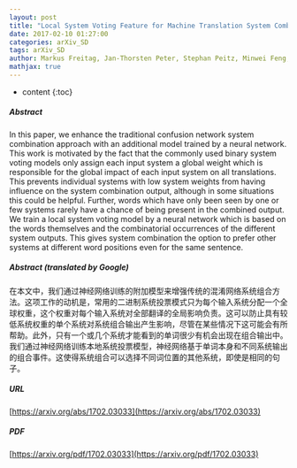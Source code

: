 ```yaml
---
layout: post
title: "Local System Voting Feature for Machine Translation System Combination"
date: 2017-02-10 01:27:00
categories: arXiv_SD
tags: arXiv_SD
author: Markus Freitag, Jan-Thorsten Peter, Stephan Peitz, Minwei Feng, Hermann Ney
mathjax: true
---
```


* content
{:toc}

##### Abstract
In this paper, we enhance the traditional confusion network system combination approach with an additional model trained by a neural network. This work is motivated by the fact that the commonly used binary system voting models only assign each input system a global weight which is responsible for the global impact of each input system on all translations. This prevents individual systems with low system weights from having influence on the system combination output, although in some situations this could be helpful. Further, words which have only been seen by one or few systems rarely have a chance of being present in the combined output. We train a local system voting model by a neural network which is based on the words themselves and the combinatorial occurrences of the different system outputs. This gives system combination the option to prefer other systems at different word positions even for the same sentence.

##### Abstract (translated by Google)
在本文中，我们通过神经网络训练的附加模型来增强传统的混淆网络系统组合方法。这项工作的动机是，常用的二进制系统投票模式只为每个输入系统分配一个全球权重，这个权重对每个输入系统对全部翻译的全局影响负责。这可以防止具有较低系统权重的单个系统对系统组合输出产生影响，尽管在某些情况下这可能会有所帮助。此外，只有一个或几个系统才能看到的单词很少有机会出现在组合输出中。我们通过神经网络训练本地系统投票模型，神经网络基于单词本身和不同系统输出的组合事件。这使得系统组合可以选择不同词位置的其他系统，即使是相同的句子。

##### URL
[https://arxiv.org/abs/1702.03033](https://arxiv.org/abs/1702.03033)

##### PDF
[https://arxiv.org/pdf/1702.03033](https://arxiv.org/pdf/1702.03033)

